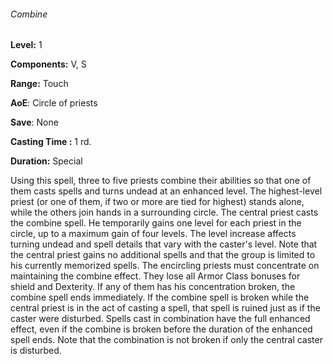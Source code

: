 ###### Combine

**Level:** 1

**Components:** V, S

**Range:** Touch

**AoE**: Circle of priests

**Save**: None

**Casting Time :** 1 rd.

**Duration:** Special

Using this spell, three to five priests combine their abilities so that one of them casts spells and turns undead at an enhanced level. The highest-level priest (or one of them, if two or more are tied for highest) stands alone, while the others join hands in a surrounding circle. The central priest casts the combine spell. He temporarily gains one level for each priest in the circle, up to a maximum gain of four levels. The level increase affects turning undead and spell details that vary with the caster's level. Note that the central priest gains no additional spells and that the group is limited to his currently memorized spells. The encircling priests must concentrate on maintaining the combine effect. They lose all Armor Class bonuses for shield and Dexterity. If any of them has his concentration broken, the combine spell ends immediately. If the combine spell is broken while the central priest is in the act of casting a spell, that spell is ruined just as if the caster were disturbed. Spells cast in combination have the full enhanced effect, even if the combine is broken before the duration of the enhanced spell ends. Note that the combination is not broken if only the central caster is disturbed.